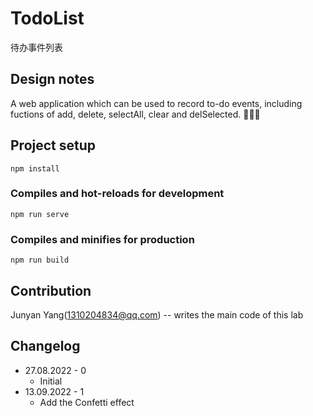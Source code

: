 # TodoList
待办事件列表

## Design notes

A web application which can be used to record to-do events, including fuctions of add, delete, selectAll, clear and delSelected. 🎈📅😋

## Project setup

```shell
npm install
```

###  Compiles and hot-reloads for development

```shell
npm run serve
```

###  Compiles and minifies for production

```shell
npm run build
```

## Contribution

Junyan Yang([1310204834@qq.com](mailto:1310204834@qq.com)) -- writes the main code of this lab

## Changelog

- 27.08.2022 - 0
  - Initial
- 13.09.2022 - 1
  - Add the Confetti effect
